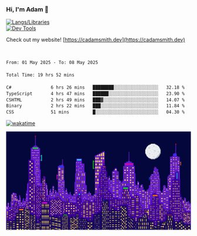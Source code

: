 ### Hi, I'm Adam 👋

[![Langs/Libraries](https://skillicons.dev/icons?i=cs,dotnet,js,css,html,sass,ts,jquery,bootstrap)](https://skillicons.dev)
<br/>
[![Dev Tools](https://skillicons.dev/icons?i=git,github,githubactions,visualstudio)](https://skillicons.dev)

Check out my website! [https://cadamsmith.dev](https://cadamsmith.dev)

<br/>

<!--START_SECTION:waka-->

```txt
From: 01 May 2025 - To: 08 May 2025

Total Time: 19 hrs 52 mins

C#               6 hrs 26 mins   ████████░░░░░░░░░░░░░░░░░   32.18 %
TypeScript       4 hrs 47 mins   ██████░░░░░░░░░░░░░░░░░░░   23.90 %
CSHTML           2 hrs 49 mins   ███▓░░░░░░░░░░░░░░░░░░░░░   14.07 %
Binary           2 hrs 22 mins   ███░░░░░░░░░░░░░░░░░░░░░░   11.84 %
CSS              51 mins         █░░░░░░░░░░░░░░░░░░░░░░░░   04.30 %
```

<!--END_SECTION:waka-->

[![wakatime](https://wakatime.com/badge/user/2234bda2-efd3-47c5-8724-79108edfe9aa.svg)](https://wakatime.com/@2234bda2-efd3-47c5-8724-79108edfe9aa)

![Pixelated city at night](./media/city.gif)
